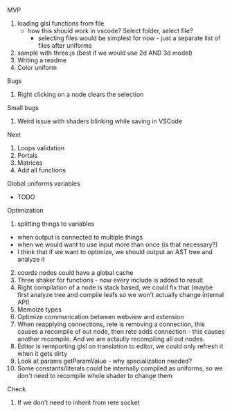 MVP

1. loading glsl functions from file
    - how this should work in vscode? Select folder, select file?
        - selecting files would be simplest for now - just a separate list of files after uniforms
2. sample with three.js (best if we would use 2d AND 3d model)
3. Writing a readme
4. Color uniform

Bugs
1. Right clicking on a node clears the selection

Small bugs
1. Weird issue with shaders blinking while saving in VSCode

Next

1. Loops validation
2. Portals
3. Matrices
4. Add all functions


Global uniforms variables
- TODO

Optimization
1. splitting things to variables
 - when output is connected to multiple things
 - when we would want to use input more than once (is that necessary?)
 - I think that if we want to optimize, we should output an AST tree and analyze it
2. coords nodes could have a global cache
3. Three shaker for functions - now every include is added to result
4. Right compilation of a node is stack based, we could fix that (maybe first analyze tree and compile leafs so we won't actually change internal API)
5. Memoize types
6. Optimize communication between webview and extension
7. When reapplying connections, rete is removing a connection, this causes a recompile of out node, then rete adds connection - this causes another recompile. And we are actaully recompiling all out nodes.
8. Editor is reimporting glsl on translation to editor, we could only refresh it when it gets dirty
9. Look at params getParamValue - why specialization needed?
10. Some constants/literals could be internally compiled as uniforms, so we don't need to recompile whole shader to change them

Check
1. If we don't need to inherit from rete socket


